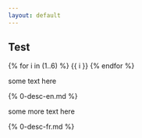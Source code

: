 ```yaml
---
layout: default
---
```


## Test

{% for i in (1..6) %}
  {{ i }}
{% endfor %}


some text here

{% 0-desc-en.md %}

some more text here

{% 0-desc-fr.md %}